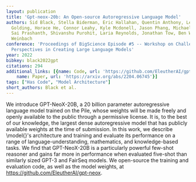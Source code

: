 ```yaml
---
layout: publication
title: 'Gpt-neox-20b: An Open-source Autoregressive Language Model'
authors: Sid Black, Stella Biderman, Eric Hallahan, Quentin Anthony, Leo Gao, Laurence
  Golding, Horace He, Connor Leahy, Kyle Mcdonell, Jason Phang, Michael Pieler, Usvsn
  Sai Prashanth, Shivanshu Purohit, Laria Reynolds, Jonathan Tow, Ben Wang, Samuel
  Weinbach
conference: 'Proceedings of BigScience Episode #5 -- Workshop on Challenges &amp;
  Perspectives in Creating Large Language Models'
year: 2022
bibkey: black2022gpt
citations: 294
additional_links: [{name: Code, url: 'https://github.com/EleutherAI/gpt-neox'}, {
    name: Paper, url: 'https://arxiv.org/abs/2204.06745'}]
tags: ["Has Code", "Model Architecture"]
short_authors: Black et al.
---
```

We introduce GPT-NeoX-20B, a 20 billion parameter autoregressive language
model trained on the Pile, whose weights will be made freely and openly
available to the public through a permissive license. It is, to the best of our
knowledge, the largest dense autoregressive model that has publicly available
weights at the time of submission. In this work, we describe \model\{\}'s
architecture and training and evaluate its performance on a range of
language-understanding, mathematics, and knowledge-based tasks. We find that
GPT-NeoX-20B is a particularly powerful few-shot reasoner and gains far more in
performance when evaluated five-shot than similarly sized GPT-3 and FairSeq
models. We open-source the training and evaluation code, as well as the model
weights, at https://github.com/EleutherAI/gpt-neox.